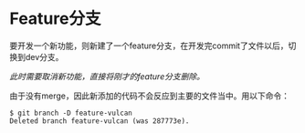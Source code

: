 # Feature分支

要开发一个新功能，则新建了一个feature分支，在开发完commit了文件以后，切换到dev分支。

*此时需要取消新功能，直接将刚才的feature分支删除。*

由于没有merge，因此新添加的代码不会反应到主要的文件当中。用以下命令：

```shell
$ git branch -D feature-vulcan
Deleted branch feature-vulcan (was 287773e).
```

